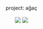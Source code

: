 <div align="center">
<div>project: ağaç</div>
<br>
<img src="https://img.shields.io/badge/Discord-.gg/agac-darkgreen">
<img src="https://komarev.com/ghpvc/?username=agacproject&color=0e680f">
</div>
